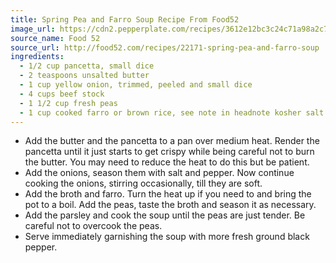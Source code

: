 ```yaml
---
title: Spring Pea and Farro Soup Recipe From Food52
image_url: https://cdn2.pepperplate.com/recipes/3612e12bc3c24c71a98a2c7926512e70.jpg
source_name: Food 52
source_url: http://food52.com/recipes/22171-spring-pea-and-farro-soup
ingredients:
  - 1/2 cup pancetta, small dice
  - 2 teaspoons unsalted butter
  - 1 cup yellow onion, trimmed, peeled and small dice
  - 4 cups beef stock
  - 1 1/2 cup fresh peas
  - 1 cup cooked farro or brown rice, see note in headnote kosher salt and fresh ground pepper lots of fresh ground black pepper flat leaf parsley, minced
---
```


* Add the butter and the pancetta to a pan over medium heat. Render the pancetta until it just starts to get crispy while being careful not to burn the butter. You may need to reduce the heat to do this but be patient.
* Add the onions, season them with salt and pepper. Now continue cooking the onions, stirring occasionally, till they are soft.
* Add the broth and farro. Turn the heat up if you need to and bring the pot to a boil. Add the peas, taste the broth and season it as necessary.
* Add the parsley and cook the soup until the peas are just tender. Be careful not to overcook the peas.
* Serve immediately garnishing the soup with more fresh ground black pepper.
